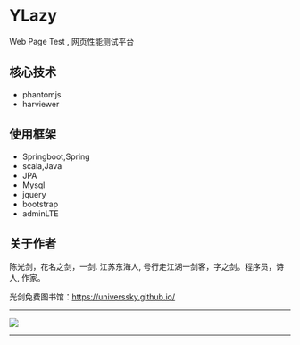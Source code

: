 # YLazy
Web Page Test , 网页性能测试平台

## 核心技术

- phantomjs
- harviewer

## 使用框架

- Springboot,Spring
- scala,Java
- JPA
- Mysql
- jquery
- bootstrap
- adminLTE

## 关于作者


陈光剑，花名之剑，一剑. 江苏东海人, 号行走江湖一剑客，字之剑。程序员，诗人, 作家。

光剑免费图书馆：https://universsky.github.io/

---

<img src="https://github.com/universsky/ylazy/blob/phantomjs_harviewer_2017.2.18/YLazy.png">



---

